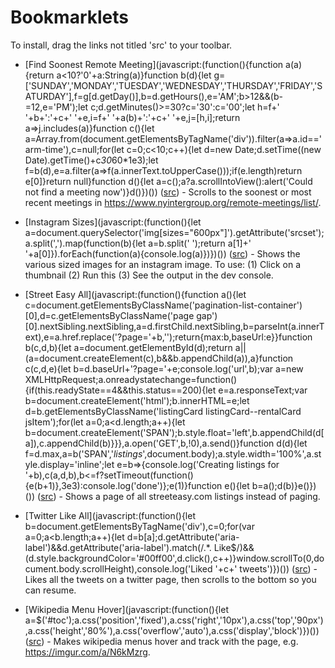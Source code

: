 
# Bookmarklets

To install, drag the links not titled 'src' to your toolbar.


*	[Find Soonest Remote Meeting](javascript:(function(){function a(a){return a<10?'0'+a:String(a)}function b(d){let g=['SUNDAY','MONDAY','TUESDAY','WEDNESDAY','THURSDAY','FRIDAY','SATURDAY'],f=g[d.getDay()],b=d.getHours(),e='AM';b>12&&(b-=12,e='PM');let c;d.getMinutes()>=30?c='30':c='00';let h=f+' '+b+':'+c+' '+e,i=f+' '+a(b)+':'+c+' '+e,j=[h,i];return a=>j.includes(a)}function c(){let a=Array.from(document.getElementsByTagName('div')).filter(a=>a.id=='arm-time'),c=null;for(let c=0;c<10;c++){let d=new Date;d.setTime((new Date).getTime()+c*30*60*1e3);let f=b(d),e=a.filter(a=>f(a.innerText.toUpperCase()));if(e.length)return e[0]}return null}function d(){let a=c();a?a.scrollIntoView():alert('Could not find a meeting now')}d()})()) ([src](https://github.com/spudtrooper/bookmarklets/blob/main/js/recent-remote-meetings.js)) - Scrolls to the soonest or most recent meetings in https://www.nyintergroup.org/remote-meetings/list/.

*	[Instagram Sizes](javascript:(function(){let a=document.querySelector('img[sizes="600px"]').getAttribute('srcset');a.split(',').map(function(b){let a=b.split(' ');return a[1]+' '+a[0]}).forEach(function(a){console.log(a)})})()) ([src](https://github.com/spudtrooper/bookmarklets/blob/main/js/instagram-sizes.js)) - Shows the various sized images for an instagram image. To use: (1) Click on a thumbnail (2) Run this (3) See the output in the dev console.

*	[Street Easy All](javascript:(function(){function a(){let c=document.getElementsByClassName('pagination-list-container')[0],d=c.getElementsByClassName('page gap')[0].nextSibling.nextSibling,a=d.firstChild.nextSibling,b=parseInt(a.innerText),e=a.href.replace('?page='+b,'');return{max:b,baseUrl:e}}function b(c,d,b){let a=document.getElementById(d);return a||(a=document.createElement(c),b&&b.appendChild(a)),a}function c(c,d,e){let b=d.baseUrl+'?page='+e;console.log('url',b);var a=new XMLHttpRequest;a.onreadystatechange=function(){if(this.readyState==4&&this.status==200){let e=a.responseText;var b=document.createElement('html');b.innerHTML=e;let d=b.getElementsByClassName('listingCard listingCard--rentalCard jsItem');for(let a=0;a<d.length;a++){let b=document.createElement('SPAN');b.style.float='left',b.appendChild(d[a]),c.appendChild(b)}}},a.open('GET',b,!0),a.send()}function d(d){let f=d.max,a=b('SPAN','_listings_',document.body);a.style.width='100%',a.style.display='inline';let e=b=>{console.log('Creating listings for '+b),c(a,d,b),b<=f?setTimeout(function(){e(b+1)},3e3):console.log('done')};e(1)}function e(){let b=a();d(b)}e()})()) ([src](https://github.com/spudtrooper/bookmarklets/blob/main/js/streeteasy-all.js)) - Shows a page of all streeteasy.com listings instead of paging.

*	[Twitter Like All](javascript:(function(){let b=document.getElementsByTagName('div'),c=0;for(var a=0;a<b.length;a++){let d=b[a];d.getAttribute('aria-label')&&d.getAttribute('aria-label').match(/.*\. Like$/)&&(d.style.backgroundColor='#00ff00',d.click(),c++)}window.scrollTo(0,document.body.scrollHeight),console.log('Liked '+c+' tweets')})()) ([src](https://github.com/spudtrooper/bookmarklets/blob/main/js/twitter-like-all.js)) - Likes all the tweets on a twitter page, then scrolls to the bottom so you can resume.

*	[Wikipedia Menu Hover](javascript:(function(){let a=$('#toc');a.css('position','fixed'),a.css('right','10px'),a.css('top','90px'),a.css('height','80%'),a.css('overflow','auto'),a.css('display','block')})()) ([src](https://github.com/spudtrooper/bookmarklets/blob/main/js/wikipedia-toc.js)) - Makes wikipedia menus hover and track with the page, e.g. https://imgur.com/a/N6kMzrg.

		